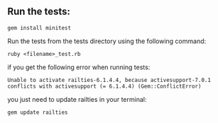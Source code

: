 ## Run the tests:
```
gem install minitest
```

Run the tests from the tests directory using the following command:

```
ruby <filename>_test.rb
```

if you get the following error when running tests:

```
Unable to activate railties-6.1.4.4, because activesupport-7.0.1 conflicts with activesupport (= 6.1.4.4) (Gem::ConflictError)
```

you just need to update railties in your terminal:

```
gem update railties
```